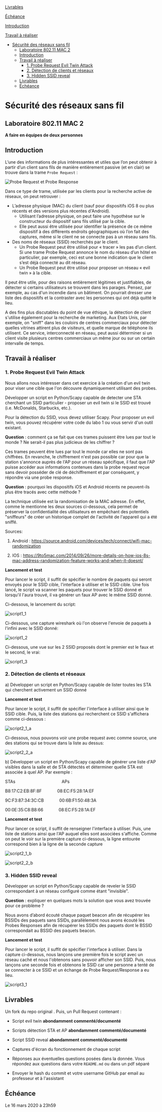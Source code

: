 [Livrables](#livrables)

[Échéance](#échéance)

[Introduction](#introduction)

[Travail à réaliser](#travail-à-réaliser)

- [Sécurité des réseaux sans fil](#s%c3%a9curit%c3%a9-des-r%c3%a9seaux-sans-fil)
  - [Laboratoire 802.11 MAC 2](#laboratoire-80211-mac-2)
  - [Introduction](#introduction)
  - [Travail à réaliser](#travail-%c3%a0-r%c3%a9aliser)
    - [1. Probe Request Evil Twin Attack](#1-probe-request-evil-twin-attack)
    - [2. Détection de clients et réseaux](#2-d%c3%a9tection-de-clients-et-r%c3%a9seaux)
    - [3. Hidden SSID reveal](#3-hidden-ssid-reveal)
  - [Livrables](#livrables)
  - [Échéance](#%c3%89ch%c3%a9ance)

# Sécurité des réseaux sans fil

## Laboratoire 802.11 MAC 2

__A faire en équipes de deux personnes__

## Introduction

L’une des informations de plus intéressantes et utiles que l’on peut obtenir à partir d’un client sans fils de manière entièrement passive (et en clair) se trouve dans la trame ``Probe Request`` :

![Probe Request et Probe Response](images/probes.png)

Dans ce type de trame, utilisée par les clients pour la recherche active de réseaux, on peut retrouver :

* L’adresse physique (MAC) du client (sauf pour dispositifs iOS 8 ou plus récents et des versions plus récentes d'Android). 
	* Utilisant l’adresse physique, on peut faire une hypothèse sur le constructeur du dispositif sans fils utilisé par la cible.
	* Elle peut aussi être utilisée pour identifier la présence de ce même dispositif à des différents endroits géographiques où l’on fait des captures, même si le client ne se connecte pas à un réseau sans fils.
* Des noms de réseaux (SSID) recherchés par le client.
	* Un Probe Request peut être utilisé pour « tracer » les pas d’un client. Si une trame Probe Request annonce le nom du réseau d’un hôtel en particulier, par exemple, ceci est une bonne indication que le client s’est déjà connecté au dit réseau. 
	* Un Probe Request peut être utilisé pour proposer un réseau « evil twin » à la cible.

Il peut être utile, pour des raisons entièrement légitimes et justifiables, de détecter si certains utilisateurs se trouvent dans les parages. Pensez, par exemple, au cas d'un incendie dans un bâtiment. On pourrait dresser une liste des dispositifs et la contraster avec les personnes qui ont déjà quitté le lieu.

A des fins plus discutables du point de vue éthique, la détection de client s'utilise également pour la recherche de marketing. Aux Etats Unis, par exemple, on "sniff" dans les couloirs de centres commerciaux pour détecter quelles vitrines attirent plus de visiteurs, et quelle marque de téléphone ils utilisent. Ce service, interconnecté en réseau, peut aussi déterminer si un client visite plusieurs centres commerciaux un même jour ou sur un certain intervalle de temps.

## Travail à réaliser

### 1. Probe Request Evil Twin Attack

Nous allons nous intéresser dans cet exercice à la création d'un evil twin pour viser une cible que l'on découvre dynamiquement utilisant des probes.

Développer un script en Python/Scapy capable de detecter une STA cherchant un SSID particulier - proposer un evil twin si le SSID est trouvé (i.e. McDonalds, Starbucks, etc.).

Pour la détection du SSID, vous devez utiliser Scapy. Pour proposer un evil twin, vous pouvez récupérer votre code du labo 1 ou vous servir d'un outil existant.

__Question__ : comment ça se fait que ces trames puissent être lues par tout le monde ? Ne serait-il pas plus judicieux de les chiffrer ?

Ces trames peuvent être lues par tout le monde car elles ne sont pas chiffrées. En revanche, le chiffrement n'est pas possible car pour que la station s'annonce auprès de l'AP pour un réseau spécifique, il faut que l'AP puisse accéder aux informations contenues dans la probe request reçue sans devoir posséder de clé de déchiffrement et par conséquent, y répondre via une probe response. 

__Question__ : pourquoi les dispositifs iOS et Android récents ne peuvent-ils plus être tracés avec cette méthode ?

La technique utilisée est la randomisation de la MAC adresse. En effet, comme le mentionne les deux sources ci-dessous, cela permet de préserver la confidentialité des utilisateurs en empêchant des potentiels "sniffeurs" de créer un historique complet de l'activité de l'appareil qui a été sniffé. 

Sources:

1) Android : https://source.android.com/devices/tech/connect/wifi-mac-randomization

2) IOS : https://9to5mac.com/2014/09/26/more-details-on-how-ios-8s-mac-address-randomization-feature-works-and-when-it-doesnt/

**Lancement et test**

Pour lancer le script, il suffit de spécifier le nombre de paquets qui seront envoyés pour le SSID cible, l'interface à utiliser et le SSID cible. Une fois lancé, le script va scanner les paquets pour trouver le SSID donné et lorsqu'il l'aura trouvé, il va générer un faux AP avec le même SSID donné. 

Ci-dessous, le lancement du script:

![script1_1](images/script1_1.png)

Ci-dessous, une capture wireshark où l'on observe l'envoie de paquets à l'infini avec le SSID donné:

![script1_2](images/script1_2.png)



Ci-dessous, une vue sur les 2 SSID proposés dont le premier est le faux et le second, le vrai: 

![script1_3](images/script1_3.png)




### 2. Détection de clients et réseaux

a) Développer un script en Python/Scapy capable de lister toutes les STA qui cherchent activement un SSID donné

**Lancement et test** 

Pour lancer le script, il suffit de spécifier l'interface à utiliser ainsi que le SSID cible. Puis, la liste des stations qui recherchent ce SSID s'affichera comme ci-dessous : 

![script2_1_a](images/script2_1_a.png)

Ci-dessous, nous pouvons voir une probe request avec comme source, une des stations qui se trouve dans la liste au dessus:

![script2_2_a](images/script2_2_a.png)



b) Développer un script en Python/Scapy capable de générer une liste d'AP visibles dans la salle et de STA détectés et déterminer quelle STA est associée à quel AP. Par exemple :

STAs &nbsp; &nbsp; &nbsp; &nbsp; &nbsp; &nbsp; &nbsp; &nbsp; &nbsp; &nbsp; &nbsp; &nbsp; &nbsp; &nbsp; &nbsp; &nbsp; &nbsp; &nbsp; &nbsp; APs

B8:17:C2:EB:8F:8F &nbsp; &nbsp; &nbsp; &nbsp; &nbsp; &nbsp; 08:EC:F5:28:1A:EF

9C:F3:87:34:3C:CB &nbsp; &nbsp; &nbsp; &nbsp; &nbsp; &nbsp; 00:6B:F1:50:48:3A

00:0E:35:C8:B8:66 &nbsp; &nbsp; &nbsp; &nbsp; &nbsp; &nbsp; 08:EC:F5:28:1A:EF



**Lancement et test** 

Pour lancer ce script, il suffit de renseigner l'interface à utiliser. Puis, une liste de stations ainsi que l'AP auquel elles sont associées s'affiche. Comme on peut le voir sur la première capture ci-dessous, la ligne entourée correspond bien à la ligne de la seconde capture

![script2_1_b](images/script2_1_b.png)



![script2_2_b](images/script2_2_b.png)

### 3. Hidden SSID reveal

Développer un script en Python/Scapy capable de reveler le SSID correspondant à un réseau configuré comme étant "invisible".

__Question__ : expliquer en quelques mots la solution que vous avez trouvée pour ce problème ?

Nous avons d’abord écouté chaque paquet beacon afin de récupérer les BSSIDs des paquets sans SSIDs, parallèlement nous avons écouté les Probes Responses afin de récupérer les SSIDs des paquets dont le BSSID correspondait au BSSID des paquets beacon.

**Lancement et test**

Pour lancer le script, il suffit de spécifier l'interface à utiliser. Dans la capture ci-dessous, nous lançons une première fois le script avec un réseau caché et nous l'obtenons sans pouvoir afficher son SSID. Puis, nous lançons une seconde fois et obtenons le SSID car une personne a tenté de se connecter à ce SSID et un échange de Probe Request/Response a eu lieu.

![script3_1](images/script3_1.png)

## Livrables

Un fork du repo original . Puis, un Pull Request contenant :

- Script evil twin __abondamment commenté/documenté__

- Scripts détection STA et AP __abondamment commenté/documenté__

- Script SSID reveal __abondamment commenté/documenté__

- Captures d'écran du fonctionnement de chaque script

-	Réponses aux éventuelles questions posées dans la donnée. Vous répondez aux questions dans votre ```README.md``` ou dans un pdf séparé

-	Envoyer le hash du commit et votre username GitHub par email au professeur et à l'assistant


## Échéance

Le 16 mars 2020 à 23h59
